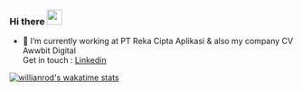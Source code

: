 ### Hi there <img src="https://media.giphy.com/media/hvRJCLFzcasrR4ia7z/giphy.gif" width="27px">

<!--
**windantara/windantara** is a ✨ _special_ ✨ repository because its `README.md` (this file) appears on your GitHub profile.

Here are some ideas to get you started:

- 🔭 I’m currently working on ...
- 🌱 I’m currently learning ...
- 👯 I’m looking to collaborate on ...
- 🤔 I’m looking for help with ...
- 💬 Ask me about ...
- 📫 How to reach me: ...
- 😄 Pronouns: ...
- ⚡ Fun fact: ...
-->

- 🔭 I’m currently working at PT Reka Cipta Aplikasi & also my company CV Awwbit Digital<br>
Get in touch : <a href="https://www.linkedin.com/in/windantara/" target="_blank">Linkedin</a>

[![willianrod's wakatime stats](https://github-readme-stats.vercel.app/api/wakatime?username=windantara)](https://github.com/anuraghazra/github-readme-stats)
